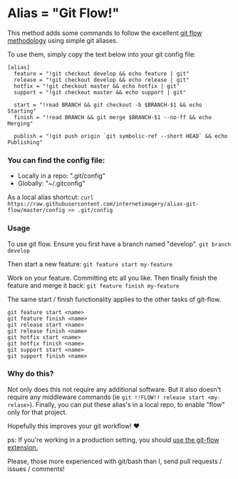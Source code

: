 # Alias = "Git Flow!"

This method adds some commands to follow the excellent [git flow methodology](http://nvie.com/posts/a-successful-git-branching-model/) using simple git aliases.

To use them, simply copy the text below into your git config file:

```
[alias]
  feature = "!git checkout develop && echo feature | git"
  release = "!git checkout develop && echo release | git"
  hotfix = "!git checkout master && echo hotfix | git"
  support = "!git checkout master && echo support | git"

  start = "!read BRANCH && git checkout -b $BRANCH-$1 && echo Starting"
  finish = "!read BRANCH && git merge $BRANCH-$1 --no-ff && echo Merging"

  publish = "!git push origin `git symbolic-ref --short HEAD` && echo Publishing"
```

### You can find the config file:

* Locally in a repo: ".git/config"
* Globally: "~/.gitconfig"

As a local alias shortcut: `curl https://raw.githubusercontent.com/internetimagery/alias-git-flow/master/config >> .git/config`


### Usage

To use git flow. Ensure you first have a branch named "develop". `git branch develop`

Then start a new feature: `git feature start my-feature`

Work on your feature. Committing etc all you like. Then finally finish the feature and merge it back: `git feature finish my-feature`

The same start / finish functionality applies to the other tasks of git-flow.

```
git feature start <name>
git feature finish <name>
git release start <name>
git release finish <name>
git hotfix start <name>
git hotfix finish <name>
git support start <name>
git support finish <name>
```

### Why do this?

Not only does this not require any additional software. But it also doesn't require any middleware commands (ie `git !!FLOW!! release start <my-relase>`). Finally, you can put these alias's in a local repo, to enable "flow" only for that project.

Hopefully this improves your git workflow! :heart:

ps: If you're working in a production setting, you should [use the git-flow extension.](https://github.com/nvie/gitflow)

Please, those more experienced with git/bash than I, send pull requests / issues / comments!
